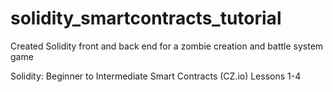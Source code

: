 # solidity_smartcontracts_tutorial

Created Solidity front and back end for a zombie creation and battle system game

Solidity: Beginner to Intermediate Smart Contracts (CZ.io)
Lessons 1-4
